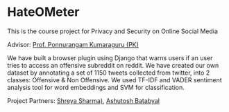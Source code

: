 # HateOMeter

This is the course project for Privacy and Security on Online Social Media

Advisor: [Prof. Ponnurangam Kumaraguru (PK)](https://precog.iiitd.edu.in/)

We have built a browser plugin using Django that warns users if an user tries to access an offensive subreddit on reddit. We have created our own dataset by annotating a set of 1150 tweets collected from twitter, into 2 classes: Offensive & Non Offensive. We used TF-IDF and VADER sentiment analysis tool for word embeddings and SVM for classification.

Project Partners: [Shreya Sharma)](https://www.linkedin.com/in/shreya-sharma-1ab130112/), [Ashutosh Batabyal](https://www.linkedin.com/in/ashutosh-batabyal-67124315b/)
